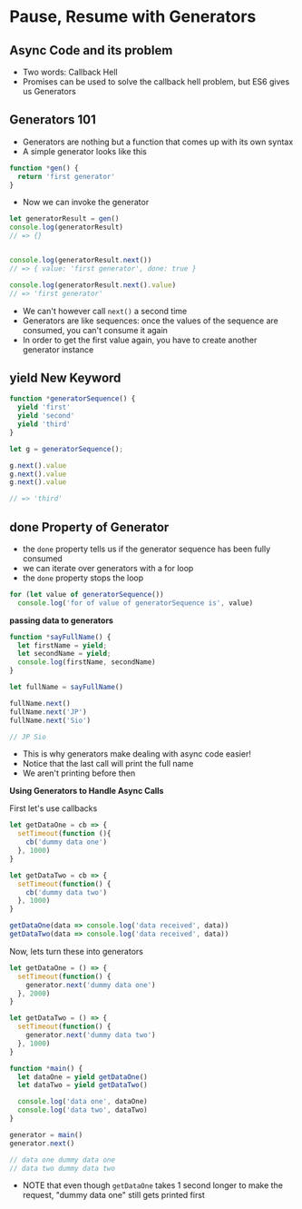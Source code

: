 # Pause, Resume with Generators

## Async Code and its problem

* Two words: Callback Hell
* Promises can be used to solve the callback hell problem, but ES6 gives us Generators

## Generators 101

* Generators are nothing but a function that comes up with its own syntax
* A simple generator looks like this

```javascript
function *gen() {
  return 'first generator'
}
```

* Now we can invoke the generator

```javascript
let generatorResult = gen()
console.log(generatorResult)
// => {}


console.log(generatorResult.next())
// => { value: 'first generator', done: true }

console.log(generatorResult.next().value)
// => 'first generator'
```

* We can't however call `next()` a second time
* Generators are like sequences: once the values of the sequence are consumed, you can't consume it again
* In order to get the first value again, you have to create another generator instance

## yield New Keyword

```javascript
function *generatorSequence() {
  yield 'first'
  yield 'second'
  yield 'third'
}

let g = generatorSequence();

g.next().value
g.next().value
g.next().value

// => 'third'
```

## done Property of Generator

* the `done` property tells us if the generator sequence has been fully consumed
* we can iterate over generators with a for loop
* the `done` property stops the loop

```javascript
for (let value of generatorSequence())
  console.log('for of value of generatorSequence is', value)
```

__passing data to generators__

```javascript
function *sayFullName() {
  let firstName = yield;
  let secondName = yield;
  console.log(firstName, secondName)
}

let fullName = sayFullName()

fullName.next()
fullName.next('JP')
fullName.next('Sio')

// JP Sio
```

* This is why generators make dealing with async code easier!
* Notice that the last call will print the full name
* We aren't printing before then

__Using Generators to Handle Async Calls__

First let's use callbacks

```javascript
let getDataOne = cb => {
  setTimeout(function (){
    cb('dummy data one')
  }, 1000)
}

let getDataTwo = cb => {
  setTimeout(function() {
    cb('dummy data two')
  }, 1000)
}

getDataOne(data => console.log('data received', data))
getDataTwo(data => console.log('data received', data))
```

Now, lets turn these into generators

```javascript
let getDataOne = () => {
  setTimeout(function() {
    generator.next('dummy data one')
  }, 2000)
}

let getDataTwo = () => {
  setTimeout(function() {
    generator.next('dummy data two')
  }, 1000)
}

function *main() {
  let dataOne = yield getDataOne()
  let dataTwo = yield getDataTwo()

  console.log('data one', dataOne)
  console.log('data two', dataTwo)
}

generator = main()
generator.next()

// data one dummy data one
// data two dummy data two
```

* NOTE that even though `getDataOne` takes 1 second longer to make the request, "dummy data one" still gets printed first
